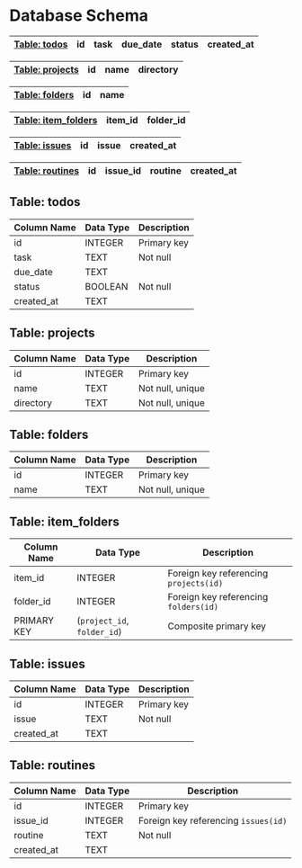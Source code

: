 # Database Schema

[Table: todos](#table-todos) | id | task | due_date | status | created_at|
  --- | --- | --- | --- | --- | ---

[Table: projects](#table-projects) | id | name | directory |
  --- | --- | --- | ---

[Table: folders](#table-folders) | id | name |
  --- | --- | ---

[Table: item_folders](#table-item_folders) | item_id | folder_id |
  --- | --- | --- 
  
[Table: issues](#table-issues) | id | issue | created_at |
  --- | --- | --- | ---
  
[Table: routines](#table-routines) | id | issue_id | routine | created_at |
  --- | --- | --- | --- | ---
  




## Table: todos

| Column Name | Data Type | Description |
|-------------|-----------|-------------|
| id          | INTEGER   | Primary key |
| task        | TEXT      | Not null    |
| due_date    | TEXT      |             |
| status      | BOOLEAN   | Not null    |
| created_at  | TEXT      |             |


## Table: projects

| Column Name | Data Type | Description |
|-------------|-----------|-------------|
| id          | INTEGER   | Primary key |
| name        | TEXT      | Not null, unique |
| directory   | TEXT      | Not null, unique |


## Table: folders

| Column Name | Data Type | Description |
|-------------|-----------|-------------|
| id          | INTEGER   | Primary key |
| name        | TEXT      | Not null, unique |

## Table: item_folders

| Column Name | Data Type | Description |
|-------------|-----------|-------------|
| item_id  | INTEGER   | Foreign key referencing `projects(id)` |
| folder_id   | INTEGER   | Foreign key referencing `folders(id)` |
| PRIMARY KEY | (`project_id`, `folder_id`) | Composite primary key |

## Table: issues

| Column Name | Data Type | Description |
|-------------|-----------|-------------|
| id          | INTEGER   | Primary key |
| issue       | TEXT      | Not null    |
| created_at  | TEXT      |             |


## Table: routines

| Column Name | Data Type | Description |
|-------------|-----------|-------------|
| id          | INTEGER   | Primary key |
| issue_id    | INTEGER   | Foreign key referencing `issues(id)` |
| routine     | TEXT      | Not null    |
| created_at  | TEXT      |             |
